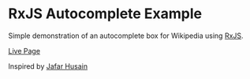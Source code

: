 # RxJS Autocomplete Example

Simple demonstration of an autocomplete box for Wikipedia using [RxJS](http://reactivex.io/).

[Live Page](https://nem035.github.io/rxjs-autocomplete-example)

Inspired by [Jafar Husain](https://github.com/jhusain)